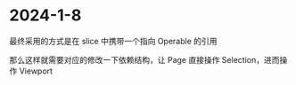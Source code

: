 # 2024-1-8

最终采用的方式是在 slice 中携带一个指向 Operable 的引用

那么这样就需要对应的修改一下依赖结构，让 Page 直接操作 Selection，进而操作 Viewport

